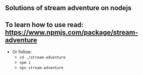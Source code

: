 ## Solutions of stream adventure on nodejs

## To learn how to use read: https://www.npmjs.com/package/stream-adventure

- Or follow:
  - `cd ./stream-adventure`
  - `npm i`
  - `npx stream-adventure`
